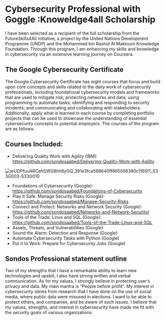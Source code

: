 # Cybersecurity Professional with Goggle :Knoweldge4all Scholarship
I have been selected as a recipient of the full scholarship from the FutureSkills4All initiative, a project by the United Nations Development Programme (UNDP) and the Mohammed bin Rashid Al Maktoum Knowledge Foundation. Through this program, I am enhancing my skills and knowledge in cybersecurity via an extensive learning journey on Coursera.

## The Google Cybersecurity Certificate
The Google Cybersecurity Certificate has eight courses that focus and build upon core concepts and skills related to the daily work of cybersecurity professionals, including foundational cybersecurity models and frameworks that are used to mitigate risk; protecting networks and data; using programming to automate tasks; identifying and responding to security incidents; and communicating and collaborating with stakeholders. Additionally, apply what is learned in each course by completing portfolio projects that can be used to showcase the understanding of essential cybersecurity concepts to potential employers. The courses of the program are as follows: 

## Courses Included:
- Delivering Quality Work with Agility (IBM): https://github.com/sondosaabed/Delivering-Quality-Work-with-Agility

![wUDPfuuARCehSWG8hh8yGQ_391e3fca589640ff865568380c1165f1_S33G003-S33G010](https://github.com/user-attachments/assets/1109190a-94f8-44b2-9bef-610166d83082)

- Foundations of Cybersecurity (Google): https://github.com/sondosaabed/Foundations-of-Cybersecurity
- Play It Safe: Manage Security Risks (Google): https://github.com/sondosaabed/Manage-Security-Risks
- Connect and Protect: Networks and Network Security (Google): https://github.com/sondosaabed/Networks-and-Network-Security/
- Tools of the Trade: Linux and SQL (Google): https://github.com/sondosaabed/Tools-of-the-Trade-Linux-and-SQL
- Assets, Threats, and Vulnerabilities (Google)
- Sound the Alarm: Detection and Response (Google)
- Automate Cybersecurity Tasks with Python (Google)
- Put It to Work: Prepare for Cybersecurity Jobs (Google)

## Sondos Professional statement outline 
Two of my strengths that I have a remarkable ability to learn new technologies and upskill, I also have strong written and verbal communication. As for my values, I strongly believe in protecting user’s privacy and data. My main mantra is “People before profit”. My interest in cybersecurity stems from research that I have done on the use of social media, where public data were misused in elections. I want to be able to protect others, and companies, and be aware of such issues. I believe that my values, strengths, and interest in cybersecurity have made me fit with the security goals of various organizations. 
